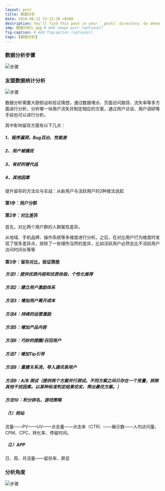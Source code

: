 ```yaml
---
layout: post
title: 数据分析
date: 2018-06-12 13:32:20 +0300
description: You’ll find this post in your `_posts` directory. Go ahead and edit it and re-build the site to see your changes. # Add post description (optional)
img: 数据分析1.jpg # Add image post (optional)
fig-caption: # Add figcaption (optional)
tags: [数据分析]
---
```




### 数据分析步骤

![步骤]({{site.baseurl}}/assets/img/数据分析.png)


### 友盟数据统计分析

![步骤]({{site.baseurl}}/assets/img/友盟数据分析.png)


数据分析需要大胆假设和验证猜想，通过数据埋点、页面访问路径、流失率等多方面进行分析，分析哪一块用户流失并制定相应的方案，通过用户访谈、用户调研等手段也可以进行分析。

其中影响留存方面有以下几点：

##### 1、程序漏洞，Bug百出、性能差

##### 2、用户被骚扰

##### 3、有好的替代品

##### 4、其他因素

提升留存的方法论与实战：从新用户与活跃用户的2种做法说起

#### 第1步：用户分群


#### 第2步：对比差异

首先，对比两个用户群的人群属性差异。

从地域、手机品牌、操作系统等多维度进行分析。之后，在对比用户行为维度时发现了很多差异点，排除了一些理所当然的差异，比如活跃用户必然会比不活跃用户访问时间长等等

#### 第3步：留存对比，验证猜想

##### 方法1：提供优质内容和优质体验，个性化推荐

##### 方法2：建立用户激励体系

##### 方法3：增加用户离开成本

##### 方法4：持续的运营激励

##### 方法5：增加产品内容

##### 方法6：巧妙的提醒/召回用户

##### 方法7：增加Tip引导

##### 方法8：重建关系流，导入通讯录用户

##### 方法9：A/B 测试（提供两个方案并行测试。不同方案之间只存在一个变量，排除其他干扰因素。以某种标准判定结果优劣，筛出最优方案。）

##### 方法10：积分排名，游戏策略

#####  （1）网站

流量——PV——UV——点击量——点击率（CTR）——展示数——人均访问量、CPM、CPC、转化率、停留时间。

#####  （2）APP

日、周、月活量——留存率、屏显



### 分析角度

![步骤]({{site.baseurl}}/assets/img/纵切.jpg)




